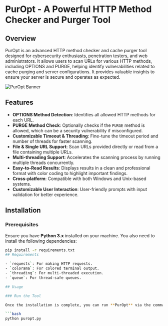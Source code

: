 # PurOpt - A Powerful HTTP Method Checker and Purger Tool

## Overview

PurOpt is an advanced HTTP method checker and cache purger tool designed for cybersecurity enthusiasts, penetration testers, and web administrators. It allows users to scan URLs for various HTTP methods, including OPTIONS and PURGE, helping identify vulnerabilities related to cache purging and server configurations. It provides valuable insights to ensure your server is secure and operates as expected.

![PurOpt Banner](path_to_banner_image.jp)

## Features

- **OPTIONS Method Detection**: Identifies all allowed HTTP methods for each URL.
- **PURGE Method Check**: Optionally checks if the `PURGE` method is allowed, which can be a security vulnerability if misconfigured.
- **Customizable Timeout & Threading**: Fine-tune the timeout period and number of threads for faster scanning.
- **File & Single URL Support**: Scan URLs provided directly or read from a file containing multiple URLs.
- **Multi-threading Support**: Accelerates the scanning process by running multiple threads concurrently.
- **Easy-to-Read Results**: Displays results in a clean and professional format with color coding to highlight important findings.
- **Cross-platform**: Compatible with both Windows and Unix-based systems.
- **Customizable User Interaction**: User-friendly prompts with input validation for better experience.

## Installation

### Prerequisites
Ensure you have **Python 3.x** installed on your machine. You also need to install the following dependencies:

```bash
pip install -r requirements.txt
## Requirements

- `requests`: For making HTTP requests.
- `colorama`: For colored terminal output.
- `threading`: For multi-threaded execution.
- `queue`: For thread-safe queues.

## Usage

### Run the Tool

Once the installation is complete, you can run **PurOpt** via the command line:

```bash
python puropt.py
